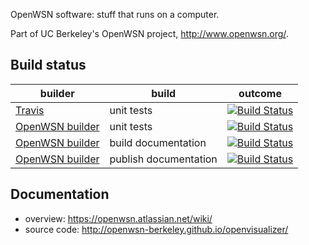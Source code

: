 OpenWSN software: stuff that runs on a computer.

Part of UC Berkeley's OpenWSN project, http://www.openwsn.org/.

Build status
------------

|              builder                                                                 |      build            | outcome
| ------------------------------------------------------------------------------------ | --------------------- | -------
| [Travis](https://travis-ci.org/openwsn-berkeley/openwsn-sw)                          | unit tests            | [![Build Status](https://travis-ci.org/openwsn-berkeley/openwsn-sw.png?branch=develop)](https://travis-ci.org/openwsn-berkeley/openwsn-sw)
| [OpenWSN builder](http://builder.openwsn.org/job/Software/label=master,target=unittests/)     | unit tests            | [![Build Status](http://builder.openwsn.org/job/Software/label=master,target=unittests/badge/icon)](http://builder.openwsn.org/job/Software/label=master,target=unittests/)
| [OpenWSN builder](http://builder.openwsn.org/job/Software/label=master,target=docs/)          | build documentation   | [![Build Status](http://builder.openwsn.org/job/Software/label=master,target=docs/badge/icon)](http://builder.openwsn.org/job/Software/label=master,target=docs/)
| [OpenWSN builder](http://builder.openwsn.org/job/Software/label=master,target=sdist/) | publish documentation | [![Build Status](http://builder.openwsn.org/job/Software/label=master,target=sdist/badge/icon)](http://builder.openwsn.org/job/Software/label=master,target=sdist/)


Documentation
-------------

- overview: https://openwsn.atlassian.net/wiki/
- source code: http://openwsn-berkeley.github.io/openvisualizer/
